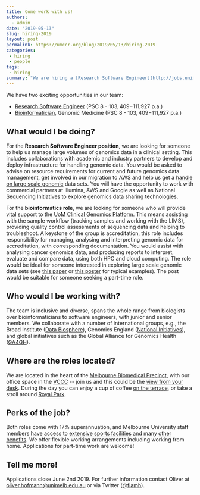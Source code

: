 ```yaml
---
title: Come work with us!
authors: 
  - admin
date: "2019-05-13"
slug: hiring-2019
layout: post
permalink: https://umccr.org/blog/2019/05/13/hiring-2019
categories:
 - hiring
 - people
tags:
 - hiring
summary: "We are hiring a [Research Software Engineer](http://jobs.unimelb.edu.au/caw/en/job/899537/research-engineer) and a [Bioinformatician](http://jobs.unimelb.edu.au/caw/en/job/899782/bioinformatician-genomic-medicine), closing June 2nd 2019."
---
```


We have two exciting opportunities in our team:

* [Research Software Engineer](http://jobs.unimelb.edu.au/caw/en/job/899537/research-engineer) (PSC 8 - $103,409 -$111,927 p.a.)
* [Bioinformatician](http://jobs.unimelb.edu.au/caw/en/job/899782/bioinformatician-genomic-medicine), Genomic Medicine (PSC 8 - $103,409 -$111,927 p.a.)

## What would I be doing?

For the **Research Software Engineer position**, we are looking for someone to help us manage large volumes of genomics data in a clinical setting. This includes collaborations with academic and industry partners to develop and deploy infrastructure for handling genomic data. You would be asked to advise on resource requirements for current and future genomics data management, get involved in our migration to AWS and help us get a [handle on large scale genomic](https://github.com/elixir-europe/human-data-local-ega) data sets. You will have the opportunity to work with commercial partners at Illumina, AWS and Google as well as National Sequencing Initiatives to explore genomics data sharing technologies. 

For the **bioinformatics role**, we are looking for someone who will provide vital support to the [UoM Clinical Genomics Platform](https://research.unimelb.edu.au/centre-for-cancer-research/engage/services#clinical-genomics-platform). This means assisting with the sample workflow (tracking samples and working with the LIMS), providing quality control assessments of sequencing data and helping to troubleshoot. A keystone of the group is accreditation, this role includes responsibility for managing, analysing and interpreting genomic data for accreditation, with corresponding documentation. You would assist with analysing cancer genomics data, and producing reports to interpret, evaluate and compare data, using both HPC and cloud computing. The role would be ideal for someone interested in exploring large scale genomic data sets (see [this paper](https://www.biorxiv.org/content/10.1101/623702v1) or [this poster](https://www.nygenome.org/bioinformatics/wp-content/uploads/2019/05/BOG-poster-20194.pdf) for typical examples). The post would be suitable for someone seeking a part-time role.

## Who would I be working with?

The team is inclusive and diverse, spans the whole range from biologists over bioinformaticians to software engineers, with junior and senior members. We collaborate with a number of international groups, e.g., the Broad Institute ([Data Biosphere](https://medium.com/@benedictpaten/a-data-biosphere-for-biomedical-research-d212bbfae95d)), Genomics England ([National Initiatives](https://broadinstitute.swoogo.com/national-initiatives-2019/236753)), and global initiatives such as the Global Alliance for Genomics Health ([GA4GH](https://www.ga4gh.org/)).

## Where are the roles located?

We are located in the heart of the [Melbourne Biomedical Precinct](https://www.melbournebiomed.com/), with our office space in the [VCCC](https://www.viccompcancerctr.org/) -- join us and this could be the [view from your desk](https://pbs.twimg.com/media/CiOHOayUUAEdG2D.jpg). During the day you can enjoy a cup of coffee [on the terrace](https://www.designinc.com.au/cms_uploads/images/611_vccc-4.jpg), or take a stroll around [Royal Park](https://en.wikipedia.org/wiki/Royal_Park,_Melbourne). 

## Perks of the job?

Both roles come with 17% superannuation, and Melbourne University staff members have access to [extensive sports facilities](http://www.sport.unimelb.edu.au/fitnesscentres#Locations) and many [other benefits](https://about.unimelb.edu.au/careers/staff-benefits). We offer flexible working arrangements including working from home. Applications for part-time work are welcome!

## Tell me more!

Applications close June 2nd 2019. For further information contact Oliver at <oliver.hofmann@unimelb.edu.au> or via Twitter ([@fiamh](https://twitter.com/fiamh?lang=en)).




